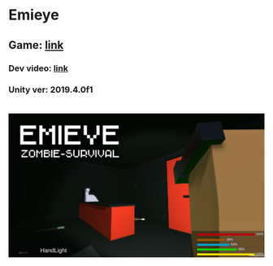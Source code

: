 # Emieye

<h2>Game: <a href="https://gamejolt.com/games/Emye/518203">link</a></h2>
<h3>Dev video: <a href="https://youtu.be/1zR5vFMwo9E">link</a><h3>
<p>Unity ver: 2019.4.0f1</p>

<br>
<img src="thumbnail.png">

